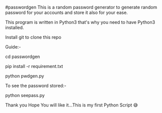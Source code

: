 #passwordgen
This is a random password generator to generate random password for your accounts and store it also for your ease.

This program is written in Python3 that's why you need to have Python3 installed.

Install git to clone this repo

Guide:-

cd passwordgen

pip install -r requirement.txt

python pwdgen.py

To see the password stored:-

python seepass.py


Thank you Hope You will like it...This is my first Python Script 😅

